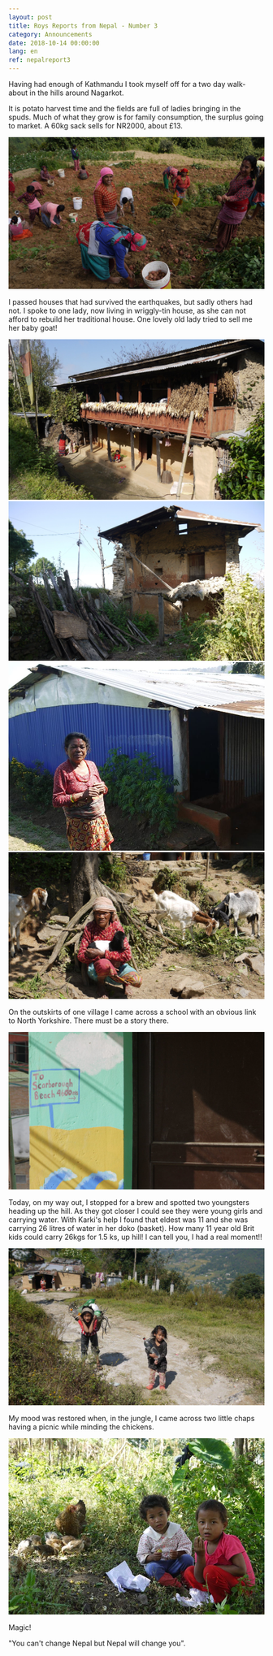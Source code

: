 ```yaml
---
layout: post
title: Roys Reports from Nepal - Number 3
category: Announcements
date: 2018-10-14 00:00:00
lang: en
ref: nepalreport3
---
```


Having had enough of Kathmandu I took myself off for a two day walk-about in the hills around Nagarkot.

It is potato harvest time and the fields are full of ladies bringing in the spuds. Much of what they grow is for family consumption, the surplus going to market. A 60kg sack sells for NR2000, about £13.

![](/uploads/roysreport3a.jpg)

I passed houses that had survived the earthquakes, but sadly others had not. I spoke to one lady, now living in wriggly-tin house, as she can not afford to rebuild her traditional house. One lovely old lady tried to sell me her baby goat!

![](/uploads/roysreport3b.jpg)![](/uploads/roysreport3c.jpg)![](/uploads/roysreport3d.jpg)![](/uploads/roysreport3e.jpg)

On the outskirts of one village I came across a school with an obvious link to North Yorkshire. There must be a story there.

![](/uploads/roysreport3f.jpg)

Today, on my way out, I stopped for a brew and spotted two youngsters heading up the hill. As they got closer I could see they were young girls and carrying water. With Karki's help I found that eldest was 11 and she was carrying 26 litres of water in her doko (basket). How many 11 year old Brit kids could carry 26kgs for 1.5 ks, up hill! I can tell you, I had a real moment!!

![](/uploads/roysreport3g.jpg)

My mood was restored when, in the jungle, I came across two little chaps having a picnic while minding the chickens.

![](/uploads/roysreport3h.jpg)

Magic!

"You can't change Nepal but Nepal will change you".